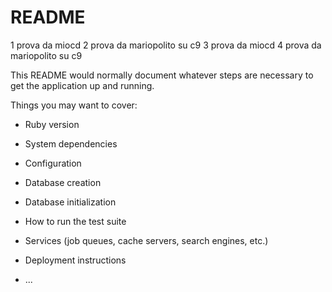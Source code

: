 # README
1 prova da miocd
2 prova da mariopolito su c9
3 prova da miocd 
4 prova da mariopolito su c9

This README would normally document whatever steps are necessary to get the
application up and running.

Things you may want to cover:

* Ruby version

* System dependencies

* Configuration

* Database creation

* Database initialization

* How to run the test suite

* Services (job queues, cache servers, search engines, etc.)

* Deployment instructions

* ...

